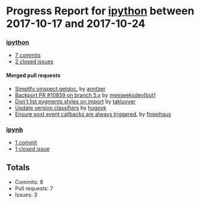 # Progress Report for [ipython](https://github.com/ipython) between 2017-10-17 and 2017-10-24

### [ipython](https://github.com/ipython/ipython)
-  [7 commits](https://github.com/ipython/ipython/compare/master@%7B1508223600%7D...master@%7B1508828400%7D)
-  [2 closed issues](https://github.com/ipython/ipython/issues?utf8=%E2%9C%93&q=is%3Aissue%20closed%3A2017-10-17..2017-10-24)

#### Merged pull requests
- [Simplify oinspect.getdoc.](https://github.com/ipython/ipython/pull/10866) by [anntzer](https://github.com/anntzer)
- [Backport PR #10859 on branch 5.x](https://github.com/ipython/ipython/pull/10864) by [meeseeksdev[bot]](https://github.com/apps/meeseeksdev)
- [Don't list pygments styles on import](https://github.com/ipython/ipython/pull/10859) by [takluyver](https://github.com/takluyver)
- [Update version classifiers](https://github.com/ipython/ipython/pull/10858) by [hugovk](https://github.com/hugovk)
- [Ensure post event callbacks are always triggered.](https://github.com/ipython/ipython/pull/10795) by [fniephaus](https://github.com/fniephaus)

### [ipynb](https://github.com/ipython/ipynb)
-  [1 commit](https://github.com/ipython/ipynb/compare/master@%7B1508223600%7D...master@%7B1508828400%7D)
-  [1 closed issue](https://github.com/ipython/ipynb/issues?utf8=%E2%9C%93&q=is%3Aissue%20closed%3A2017-10-17..2017-10-24)

## Totals
- Commits: 8
- Pull requests: 7
- Issues: 3
